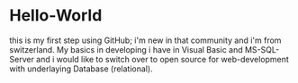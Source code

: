 # Hello-World
this is my first step using GitHub;
i'm new in that community and i'm from switzerland. My basics in developing i have in Visual Basic and MS-SQL-Server and i would like to switch over to open source for web-development with underlaying Database (relational).
